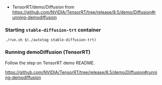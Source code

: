 
- TensorRT/demo/Diffusion from https://github.com/NVIDIA/TensorRT/tree/release/8.5/demo/Diffusion#running-demodiffusion

### Starting `stable-diffusion-trt` container

```
./run.sh $(./autotag stable-diffusion-trt)
```

### Running demoDiffusion (TensorRT)

Follow the step on TensorRT demo README.

https://github.com/NVIDIA/TensorRT/tree/release/8.5/demo/Diffusion#running-demodiffusion